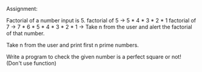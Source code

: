 Assignment:

Factorial of a number input is 5. factorial of 5 -> 5 * 4 * 3 * 2 * 1 factorial of 7 -> 7 * 6 * 5 * 4 * 3 * 2 * 1 -> Take n from the user and alert the factorial of that number.

Take n from the user and print first n prime numbers.

Write a program to check the given number is a perfect square or not! (Don't use function)

